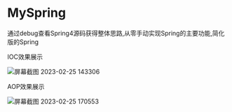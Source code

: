 # MySpring

通过debug查看Spring4源码获得整体思路,从零手动实现Spring的主要功能,简化版的Spring

IOC效果展示

![屏幕截图 2023-02-25 143306](https://user-images.githubusercontent.com/88959503/221352980-54951ec8-5bc4-460e-9416-29e5fdc24ec6.png)

AOP效果展示

![屏幕截图 2023-02-25 170553](https://user-images.githubusercontent.com/88959503/221352998-2d325989-38d8-4d0c-a4e4-847964cc28ae.png)

